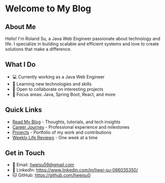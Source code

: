# Welcome to My Blog

## About Me

Hello! I'm Roland Su, a Java Web Engineer passionate about technology and life. I specialize in building scalable and efficient systems and love to create solutions that make a difference.

## What I Do

- 💻 Currently working as a Java Web Engineer
- 🌱 Learning new technologies and skills
- 👯 Open to collaborate on interesting projects
- 🎯 Focus areas: Java, Spring Boot, React, and more

## Quick Links

- [Read My Blog](blog.md) - Thoughts, tutorials, and tech insights
- [Career Journey](career.md) - Professional experience and milestones
- [Projects](projects.md) - Portfolio of my work and contributions
- [Weekly Life Reviews](weekly-reviews.md) - One week at a time

## Get in Touch

- 📧 Email: liweisu59@gmail.com
- 🔗 LinkedIn: https://www.linkedin.com/in/liwei-su-066035350/
- 🐱 GitHub: https://github.com/liweisu0
